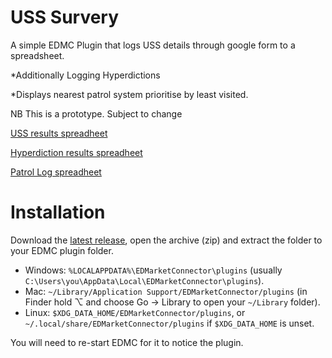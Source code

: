 # USS Survery 
A simple EDMC Plugin that logs USS details through google form to a spreadsheet.

*Additionally Logging Hyperdictions

*Displays nearest patrol system prioritise by least visited.

NB This is a prototype. Subject to change

[USS results spreadheet](https://docs.google.com/spreadsheets/d/1_LsPtmXS7aUGYTJ-OomdE4gsYqkrYsmS7qzSpIUhQ4s/edit?usp=sharing)

[Hyperdiction results spreadheet](https://docs.google.com/spreadsheets/d/1grRDdXb6-6W1oxAVzPvvqTQDiVuExqAnvR97Q7cvrMA/edit?usp=sharing)

[Patrol Log spreadheet](https://docs.google.com/spreadsheets/d/1zlSh5fHg2ZM9fdLE4xl_GlPX0b0BFpbxarvKhRMUMi0/edit?usp=sharing)


# Installation
Download the [latest release](https://github.com/NoFoolLikeOne/EDMC-USS-Survey/archive/1.0.zip), open the archive (zip) and extract the folder  to your EDMC plugin folder.

* Windows: `%LOCALAPPDATA%\EDMarketConnector\plugins` (usually `C:\Users\you\AppData\Local\EDMarketConnector\plugins`).
* Mac: `~/Library/Application Support/EDMarketConnector/plugins` (in Finder hold ⌥ and choose Go &rarr; Library to open your `~/Library` folder).
* Linux: `$XDG_DATA_HOME/EDMarketConnector/plugins`, or `~/.local/share/EDMarketConnector/plugins` if `$XDG_DATA_HOME` is unset.

You will need to re-start EDMC for it to notice the plugin.

